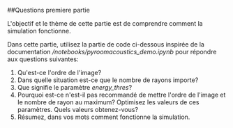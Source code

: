 ##Questions premiere partie

L'objectif et le thème de cette partie est de comprendre comment la simulation fonctionne.

Dans cette partie, utilisez la partie de code ci-dessous inspirée de la documentation _/notebooks/pyroomacoustics_demo.ipynb_ pour répondre aux questions suivantes:

 1. Qu'est-ce l'ordre de l'image?
 2. Dans quelle situation est-ce que le nombre de rayons importe?
 3. Que signifie le paramètre _energy_thres_?
 4. Pourquoi est-ce n'est-il pas recommandé de mettre l'ordre de l'image et le nombre de rayon au maximum? Optimisez les valeurs de ces paramètres. Quels valeurs obtenez-vous?
 5. Résumez, dans vos mots comment fonctionne la simulation.
